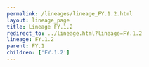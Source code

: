 ```yaml
---
permalink: /lineages/lineage_FY.1.2.html
layout: lineage_page
title: Lineage FY.1.2
redirect_to: ../lineage.html?lineage=FY.1.2
lineage: FY.1.2
parent: FY.1
children: ['FY.1.2']
---
```

